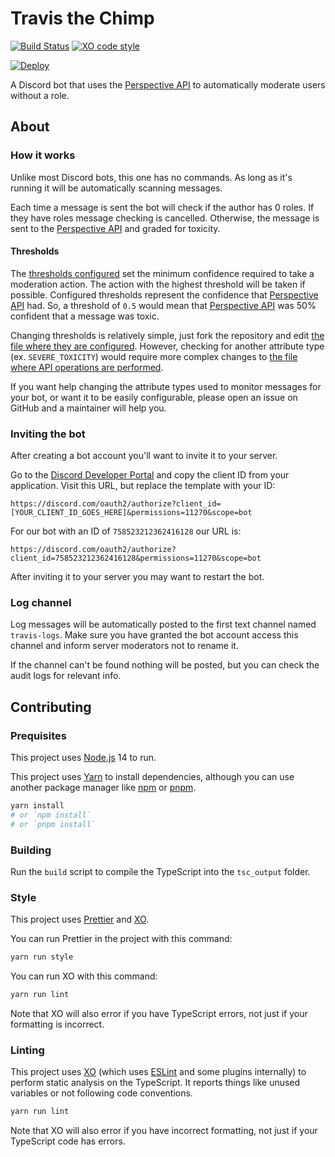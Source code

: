 # Travis the Chimp

[![Build Status](https://github.com/blazingbulldogs/travis-the-chimp/workflows/CI/badge.svg)](https://github.com/blazingbulldogs/travis-the-chimp/actions)
[![XO code style](https://img.shields.io/badge/code_style-XO-5ed9c7.svg)](https://github.com/xojs/xo)

[![Deploy](https://www.herokucdn.com/deploy/button.svg)](https://heroku.com/deploy?template=https://github.com/blazingbulldogs/travis-the-chimp)

A Discord bot that uses the [Perspective API](https://www.perspectiveapi.com/#/home) to automatically moderate users without a role.

## About

### How it works

Unlike most Discord bots, this one has no commands.
As long as it's running it will be automatically scanning messages.

Each time a message is sent the bot will check if the author has 0 roles.
If they have roles message checking is cancelled. Otherwise, the message is sent to the [Perspective API](https://www.perspectiveapi.com/#/home) and graded for toxicity.

#### Thresholds

The [thresholds configured](https://github.com/blazingbulldogs/travis-the-chimp/blob/d5bdfe787db00059c8bbc5ee44855ff716498b32/src/config.ts#L13) set the minimum confidence required to take a moderation action.
The action with the highest threshold will be taken if possible.
Configured thresholds represent the confidence that [Perspective API](https://www.perspectiveapi.com/#/home) had.
So, a threshold of `0.5` would mean that [Perspective API](https://www.perspectiveapi.com/#/home) was 50% confident that a message was toxic.

Changing thresholds is relatively simple, just fork the repository and edit [the file where they are configured](https://github.com/blazingbulldogs/travis-the-chimp/blob/master/src/config.ts#L13).
However, checking for another attribute type (ex. `SEVERE_TOXICITY`) would require more complex changes to [the file where API operations are performed](https://github.com/blazingbulldogs/travis-the-chimp/blob/d5bdfe787db00059c8bbc5ee44855ff716498b32/src/events/message.ts#L24-L27).

If you want help changing the attribute types used to monitor messages for your bot, or want it to be easily configurable, please open an issue on GitHub and a maintainer will help you.

### Inviting the bot

After creating a bot account you'll want to invite it to your server.

Go to the [Discord Developer Portal](https://discord.com/developers/applications/) and copy the client ID from your application.
Visit this URL, but replace the template with your ID:

```
https://discord.com/oauth2/authorize?client_id=[YOUR_CLIENT_ID_GOES_HERE]&permissions=11270&scope=bot
```

For our bot with an ID of `758523212362416128` our URL is:

```
https://discord.com/oauth2/authorize?client_id=758523212362416128&permissions=11270&scope=bot
```

After inviting it to your server you may want to restart the bot.

### Log channel

Log messages will be automatically posted to the first text channel named `travis-logs`.
Make sure you have granted the bot account access this channel and inform server moderators not to rename it.

If the channel can't be found nothing will be posted, but you can check the audit logs for relevant info.

## Contributing

### Prequisites

This project uses [Node.js](https://nodejs.org) 14 to run.

This project uses [Yarn](https://yarnpkg.com) to install dependencies, although you can use another package manager like [npm](https://www.npmjs.com) or [pnpm](https://pnpm.js.org).

```sh
yarn install
# or `npm install`
# or `pnpm install`
```

### Building

Run the `build` script to compile the TypeScript into the `tsc_output` folder.

### Style

This project uses [Prettier](https://prettier.io) and [XO](https://github.com/xojs/xo).

You can run Prettier in the project with this command:

```sh
yarn run style
```

You can run XO with this command:

```sh
yarn run lint
```

Note that XO will also error if you have TypeScript errors, not just if your formatting is incorrect.

### Linting

This project uses [XO](https://github.com/xojs/xo) (which uses [ESLint](https://eslint.org) and some plugins internally) to perform static analysis on the TypeScript.
It reports things like unused variables or not following code conventions.

```sh
yarn run lint
```

Note that XO will also error if you have incorrect formatting, not just if your TypeScript code has errors.
